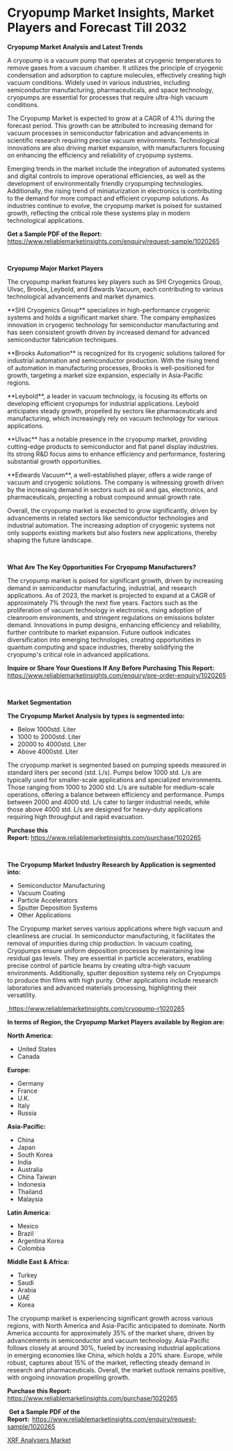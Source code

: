 <p><h1>Cryopump Market Insights, Market Players and Forecast Till 2032</h1></p><p><strong>Cryopump Market Analysis and Latest Trends</strong></p>
<p><p>A cryopump is a vacuum pump that operates at cryogenic temperatures to remove gases from a vacuum chamber. It utilizes the principle of cryogenic condensation and adsorption to capture molecules, effectively creating high vacuum conditions. Widely used in various industries, including semiconductor manufacturing, pharmaceuticals, and space technology, cryopumps are essential for processes that require ultra-high vacuum conditions.</p><p>The Cryopump Market is expected to grow at a CAGR of 4.1% during the forecast period. This growth can be attributed to increasing demand for vacuum processes in semiconductor fabrication and advancements in scientific research requiring precise vacuum environments. Technological innovations are also driving market expansion, with manufacturers focusing on enhancing the efficiency and reliability of cryopump systems.</p><p>Emerging trends in the market include the integration of automated systems and digital controls to improve operational efficiencies, as well as the development of environmentally friendly cryopumping technologies. Additionally, the rising trend of miniaturization in electronics is contributing to the demand for more compact and efficient cryopump solutions. As industries continue to evolve, the cryopump market is poised for sustained growth, reflecting the critical role these systems play in modern technological applications.</p></p>
<p><strong>Get a Sample PDF of the Report:&nbsp;</strong> <a href="https://www.reliablemarketinsights.com/enquiry/request-sample/1020265?utm_campaign=2281&utm_medium=2&utm_source=Github&utm_content=ia&utm_term=21022025&utm_id=cryopump">https://www.reliablemarketinsights.com/enquiry/request-sample/1020265</a></p>
<p>&nbsp;</p>
<p><strong>Cryopump Major Market Players</strong></p>
<p><p>The cryopump market features key players such as SHI Cryogenics Group, Ulvac, Brooks, Leybold, and Edwards Vacuum, each contributing to various technological advancements and market dynamics.</p><p>**SHI Cryogenics Group** specializes in high-performance cryogenic systems and holds a significant market share. The company emphasizes innovation in cryogenic technology for semiconductor manufacturing and has seen consistent growth driven by increased demand for advanced semiconductor fabrication techniques.</p><p>**Brooks Automation** is recognized for its cryogenic solutions tailored for industrial automation and semiconductor production. With the rising trend of automation in manufacturing processes, Brooks is well-positioned for growth, targeting a market size expansion, especially in Asia-Pacific regions.</p><p>**Leybold**, a leader in vacuum technology, is focusing its efforts on developing efficient cryopumps for industrial applications. Leybold anticipates steady growth, propelled by sectors like pharmaceuticals and manufacturing, which increasingly rely on vacuum technology for various applications.</p><p>**Ulvac** has a notable presence in the cryopump market, providing cutting-edge products to semiconductor and flat panel display industries. Its strong R&D focus aims to enhance efficiency and performance, fostering substantial growth opportunities.</p><p>**Edwards Vacuum**, a well-established player, offers a wide range of vacuum and cryogenic solutions. The company is witnessing growth driven by the increasing demand in sectors such as oil and gas, electronics, and pharmaceuticals, projecting a robust compound annual growth rate.</p><p>Overall, the cryopump market is expected to grow significantly, driven by advancements in related sectors like semiconductor technologies and industrial automation. The increasing adoption of cryogenic systems not only supports existing markets but also fosters new applications, thereby shaping the future landscape.</p></p>
<p>&nbsp;</p>
<p><strong>What Are The Key Opportunities For Cryopump Manufacturers?</strong></p>
<p><p>The cryopump market is poised for significant growth, driven by increasing demand in semiconductor manufacturing, industrial, and research applications. As of 2023, the market is projected to expand at a CAGR of approximately 7% through the next five years. Factors such as the proliferation of vacuum technology in electronics, rising adoption of cleanroom environments, and stringent regulations on emissions bolster demand. Innovations in pump designs, enhancing efficiency and reliability, further contribute to market expansion. Future outlook indicates diversification into emerging technologies, creating opportunities in quantum computing and space industries, thereby solidifying the cryopump's critical role in advanced applications.</p></p>
<p><strong>Inquire or Share Your Questions If Any Before Purchasing This Report:</strong> <a href="https://www.reliablemarketinsights.com/enquiry/pre-order-enquiry/1020265?utm_campaign=2281&utm_medium=2&utm_source=Github&utm_content=ia&utm_term=21022025&utm_id=cryopump">https://www.reliablemarketinsights.com/enquiry/pre-order-enquiry/1020265</a></p>
<p>&nbsp;</p>
<p><strong>Market Segmentation</strong></p>
<p><strong>The Cryopump Market Analysis by types is segmented into:</strong></p>
<p><ul><li>Below 1000std. Liter</li><li>1000 to 2000std. Liter</li><li>20000 to 4000std. Liter</li><li>Above 4000std. Liter</li></ul></p>
<p><p>The cryopump market is segmented based on pumping speeds measured in standard liters per second (std. L/s). Pumps below 1000 std. L/s are typically used for smaller-scale applications and specialized environments. Those ranging from 1000 to 2000 std. L/s are suitable for medium-scale operations, offering a balance between efficiency and performance. Pumps between 2000 and 4000 std. L/s cater to larger industrial needs, while those above 4000 std. L/s are designed for heavy-duty applications requiring high throughput and rapid evacuation.</p></p>
<p><strong>Purchase this Report:&nbsp;</strong><a href="https://www.reliablemarketinsights.com/purchase/1020265?utm_campaign=2281&utm_medium=2&utm_source=Github&utm_content=ia&utm_term=21022025&utm_id=cryopump">https://www.reliablemarketinsights.com/purchase/1020265</a></p>
<p>&nbsp;</p>
<p><strong>The Cryopump Market Industry Research by Application is segmented into:</strong></p>
<p><ul><li>Semiconductor Manufacturing</li><li>Vacuum Coating</li><li>Particle Accelerators</li><li>Sputter Deposition Systems</li><li>Other Applications</li></ul></p>
<p><p>The Cryopump market serves various applications where high vacuum and cleanliness are crucial. In semiconductor manufacturing, it facilitates the removal of impurities during chip production. In vacuum coating, Cryopumps ensure uniform deposition processes by maintaining low residual gas levels. They are essential in particle accelerators, enabling precise control of particle beams by creating ultra-high vacuum environments. Additionally, sputter deposition systems rely on Cryopumps to produce thin films with high purity. Other applications include research laboratories and advanced materials processing, highlighting their versatility.</p></p>
<p><a href="https://www.reliablemarketinsights.com/cryopump-r1020265?utm_campaign=2281&utm_medium=2&utm_source=Github&utm_content=ia&utm_term=21022025&utm_id=cryopump">&nbsp;https://www.reliablemarketinsights.com/cryopump-r1020265</a></p>
<p><strong>In terms of Region, the Cryopump Market Players available by Region are:</strong></p>
<p>
    <p> <strong> North America: </strong>
        <ul>
            <li>United States</li>
            <li>Canada</li>
        </ul>
        </p> 
    <p> <strong> Europe: </strong>
        <ul>
            <li>Germany</li>
            <li>France</li>
            <li>U.K.</li>
            <li>Italy</li>
            <li>Russia</li>
        </ul>
        </p> 
    <p> <strong> Asia-Pacific: </strong>
        <ul>
            <li>China</li>
            <li>Japan</li>
            <li>South Korea</li>
            <li>India</li>
            <li>Australia</li>
            <li>China Taiwan</li>
            <li>Indonesia</li>
            <li>Thailand</li>
            <li>Malaysia</li>
        </ul>
        </p> 
    <p> <strong> Latin America: </strong>
        <ul>
            <li>Mexico</li>
            <li>Brazil</li>
            <li>Argentina Korea</li>
            <li>Colombia</li>
        </ul>
        </p> 
    <p> <strong> Middle East & Africa: </strong>
        <ul>
            <li>Turkey</li>
            <li>Saudi</li>
            <li>Arabia</li>
            <li>UAE</li>
            <li>Korea</li>
        </ul>
    </p>
    </p>
<p><p>The cryopump market is experiencing significant growth across various regions, with North America and Asia-Pacific anticipated to dominate. North America accounts for approximately 35% of the market share, driven by advancements in semiconductor and vacuum technology. Asia-Pacific follows closely at around 30%, fueled by increasing industrial applications in emerging economies like China, which holds a 20% share. Europe, while robust, captures about 15% of the market, reflecting steady demand in research and pharmaceuticals. Overall, the market outlook remains positive, with ongoing innovation propelling growth.</p></p>
<p><strong>Purchase this Report: </strong><a href="https://www.reliablemarketinsights.com/purchase/1020265?utm_campaign=2281&utm_medium=2&utm_source=Github&utm_content=ia&utm_term=21022025&utm_id=cryopump">https://www.reliablemarketinsights.com/purchase/1020265</a></p>
<p>&nbsp;<strong>Get a Sample PDF of the Report:&nbsp;&nbsp;</strong><a href="https://www.reliablemarketinsights.com/enquiry/request-sample/1020265?utm_campaign=2281&utm_medium=2&utm_source=Github&utm_content=ia&utm_term=21022025&utm_id=cryopump">https://www.reliablemarketinsights.com/enquiry/request-sample/1020265</a></p>
<p><strong></strong></p>
<p><p><a href="https://github.com/kmettjanksj7/Market-Research-Report-List-1/blob/main/xrf-analysers-market.md?utm_campaign=2281&utm_medium=2&utm_source=Github&utm_content=ia&utm_term=21022025&utm_id=cryopump">XRF Analysers Market</a></p></p>
